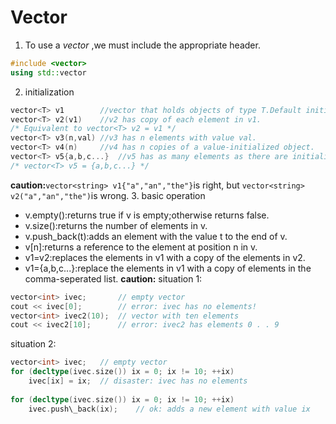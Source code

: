 # Vector
1. To use a *vector* ,we must include the appropriate header.
```C++
#include <vector>
using std::vector
```
2. initialization
```C++
vector<T> v1		//vector that holds objects of type T.Default initialization - v1 is empty.
vector<T> v2(v1)	//v2 has copy of each element in v1.
/* Equivalent to vector<T> v2 = v1 */
vector<T> v3(n,val)	//v3 has n elements with value val.
vector<T> v4(n)		//v4 has n copies of a value-initialized object.
vector<T> v5{a,b,c...}	//v5 has as many elements as there are initializers.
/* vector<T> v5 = {a,b,c...} */
```
**caution:**`vector<string> v1{"a","an","the"}`is right, but `vector<string> v2("a","an","the")`is wrong. 
3. basic operation
- v.empty():returns true if v is empty;otherwise returns false.
- v.size():returns the number of elements in v.
- v.push_back(t):adds an element with the value t to the end of v.
- v\[n\]:returns a reference to the element at position n in v.
- v1=v2:replaces the elements in v1 with a copy of the elements in v2.
- v1={a,b,c...}:replace the elements in v1 with a copy of elements in the comma-seperated list.
**caution:**
situation 1:
```C++
vector<int> ivec;		// empty vector
cout << ivec[0];		// error: ivec has no elements!
vector<int> ivec2(10);	// vector with ten elements
cout << ivec2[10];		// error: ivec2 has elements 0 . . 9
```
situation 2:
```C++
vector<int> ivec;	// empty vector
for (decltype(ivec.size()) ix = 0; ix != 10; ++ix)
	ivec[ix] = ix;	// disaster: ivec has no elements
	
for (decltype(ivec.size()) ix = 0; ix != 10; ++ix)  
	ivec.push\_back(ix); 	// ok: adds a new element with value ix
```
